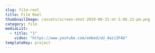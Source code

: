 ```yaml
---
slug: film-reel
title: Film Reel
thumbnailImage: /assets/screen-shot-2019-08-31-at-5.06.22-pm.png
category: film
mediaList:
  - title: "1"
    video: "https://www.youtube.com/embed/oU_4azi3FAU"
templateKey: project
---
```


